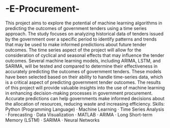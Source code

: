 # -E-Procurement-
This project aims to explore the potential of machine learning algorithms in predicting the outcomes of government tenders using a time series approach. The study focuses on analyzing historical data of tenders issued by the government over a specific period to identify patterns and trends that may be used to make informed predictions about future tender outcomes. The time series aspect of the project will allow for the consideration of cyclical and seasonal effects that may influence the tender outcomes. Several machine learning models, including ARIMA, LSTM, and SARIMA, will be tested and compared to determine their effectiveness in accurately predicting the outcomes of government tenders. These models have been selected based on their ability to handle time-series data, which is a critical aspect of predicting government tender outcomes. The results of this project will provide valuable insights into the use of machine learning in enhancing decision-making processes in government procurement. Accurate predictions can help governments make informed decisions about the allocation of resources, reducing waste and increasing efficiency.
Skills: Python (Programming Language) · Machine Learning · Time Series Analysis · Forecasting · Data Visualization · MATLAB · ARIMA · Long Short-term Memory (LSTM) · SARIMA · Neural Networks
